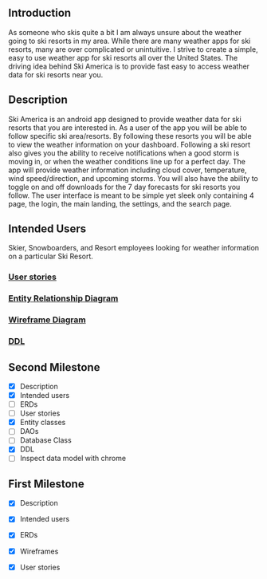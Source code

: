 ## Introduction 
As someone who skis quite a bit I am always unsure about the weather going to ski resorts in my area.
While there are many weather apps for ski resorts, many are over complicated or unintuitive. 
I strive to create a simple, easy to use weather app for ski resorts all over the United States.
The driving idea behind Ski America is to provide fast easy to access weather data for ski resorts near you.

## Description 
Ski America is an android app designed to provide weather data for ski resorts that you are interested in.
As a user of the app you will be able to follow specific ski area/resorts.
By following these resorts you will be able to view the weather information on your dashboard. 
Following a ski resort also gives you the ability to receive notifications when a good storm is moving in, or when the weather conditions line up for a perfect day.
The app will provide weather information including cloud cover, temperature, wind speed/direction, and upcoming storms. 
You will also have the ability to toggle on and off downloads for the 7 day forecasts for ski resorts you follow. 
The user interface is meant to be simple yet sleek only containing 4 page, the login, the main landing, the settings, and the search page.


## Intended Users 
Skier, Snowboarders, and Resort employees looking for weather information on a particular Ski Resort. 

### [User stories](docs/user-stories.md)

### [Entity Relationship Diagram](docs/erd.md)

### [Wireframe Diagram](docs/wireframe.md)

### [DDL](docs/ddl.md)

## Second Milestone

+ [x] Description
+ [x] Intended users
+ [ ] ERDs
+ [ ] User stories
+ [x] Entity classes
+ [ ] DAOs
+ [ ] Database Class
+ [x] DDL
+ [ ] Inspect data model with chrome

## First Milestone

+ [x] Description 
+ [x] Intended users
+ [x] ERDs
+ [x] Wireframes
+ [x] User stories

